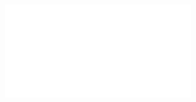 <div align="center">
	<a href="https://www.youtube.com/watch?v=dQw4w9WgXcQ">
		<img src="https://github.com/germanrcuriel/germanrcuriel/raw/master/info.svg?sanitize=true">
	</a>
</div>
